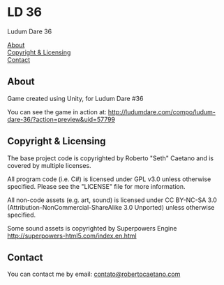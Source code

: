 # LD 36
Ludum Dare 36

[About](#about)  
[Copyright & Licensing](#copyright--licensing)  
[Contact](#contact) 

## About

Game created using Unity, for Ludum Dare #36

You can see the game in action at:
http://ludumdare.com/compo/ludum-dare-36/?action=preview&uid=57799

## Copyright & Licensing

The base project code is copyrighted by Roberto "Seth" Caetano and
is covered by multiple licenses.

All program code (i.e. C#) is licensed under GPL v3.0 unless otherwise
specified.  Please see the "LICENSE" file for more information.

All non-code assets (e.g. art, sound) is licensed under CC BY-NC-SA 3.0
(Attribution-NonCommercial-ShareAlike 3.0 Unported) unless otherwise specified.

Some sound assets is copyrighted by Superpowers Engine
http://superpowers-html5.com/index.en.html

## Contact
You can contact me by email:
    contato@robertocaetano.com

